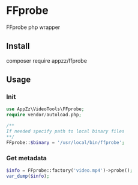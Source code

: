 # FFprobe
FFprobe php wrapper

## Install
composer require appzz/ffprobe

## Usage
### Init
```php
use AppZz\VideoTools\FFprobe;
require vendor/autoload.php;

/**
If needed specify path to local binary files
**/
FFprobe::$binary = '/usr/local/bin/ffprobe';
```
### Get metadata
```php
$info = FFprobe::factory('video.mp4')->probe();
var_dump($info);
```
